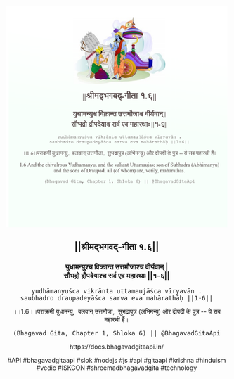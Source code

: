 <img src="../../asset/BG_1_6.png"/>
<center><h2>||श्रीमद्‍भगवद्‍-गीता १.६||</h2>
<h3>युधामन्युश्च विक्रान्त उत्तमौजाश्च वीर्यवान् |<br/>सौभद्रो द्रौपदेयाश्च सर्व एव महारथाः ||१-६||</h3>
<pre>yudhāmanyuśca vikrānta uttamaujāśca vīryavān .<br/>saubhadro draupadeyāśca sarva eva mahārathāḥ ||1-6||</pre>
<p>।।1.6।।पराक्रमी युधामन्यु,  बलवान् उत्तमौजा,  सुभद्रापुत्र (अभिमन्यु) और द्रोपदी के पुत्र -- ये सब महारथी हैं।</p>
<pre>(Bhagavad Gita, Chapter 1, Shloka 6) || @BhagavadGitaApi</pre><p>https://docs.bhagavadgitaapi.in/</p><p>#API #bhagavadgitaapi #slok #nodejs #js #api #gitaapi #krishna #hinduism #vedic #ISKCON #shreemadbhagavadgita #technology</p></center>